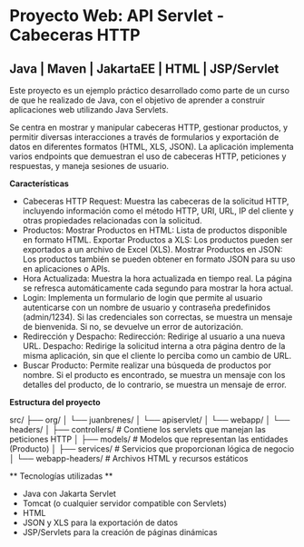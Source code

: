 # Proyecto Web: API Servlet - Cabeceras HTTP
## Java | Maven | JakartaEE | HTML | JSP/Servlet

<p>Este proyecto es un ejemplo práctico desarrollado como parte de un curso de que he realizado de Java, con el objetivo de aprender a construir aplicaciones web utilizando Java Servlets.</p>
<p>Se centra en mostrar y manipular cabeceras HTTP, gestionar productos, y permitir diversas interacciones a través de formularios y exportación de datos en diferentes formatos (HTML, XLS, JSON). La aplicación implementa varios endpoints que demuestran el uso de cabeceras HTTP, peticiones y respuestas, y maneja sesiones de usuario.</p>

**Características**

- Cabeceras HTTP Request:
Muestra las cabeceras de la solicitud HTTP, incluyendo información como el método HTTP, URI, URL, IP del cliente y otras propiedades relacionadas con la solicitud.
- Productos:
Mostrar Productos en HTML: Lista de productos disponible en formato HTML.
Exportar Productos a XLS: Los productos pueden ser exportados a un archivo de Excel (XLS).
Mostrar Productos en JSON: Los productos también se pueden obtener en formato JSON para su uso en aplicaciones o APIs.
- Hora Actualizada:
Muestra la hora actualizada en tiempo real. La página se refresca automáticamente cada segundo para mostrar la hora actual.
- Login:
Implementa un formulario de login que permite al usuario autenticarse con un nombre de usuario y contraseña predefinidos (admin/1234). Si las credenciales son correctas, se muestra un mensaje de bienvenida. Si no, se devuelve un error de autorización.
- Redirección y Despacho:
Redirección: Redirige al usuario a una nueva URL.
Despacho: Redirige la solicitud interna a otra página dentro de la misma aplicación, sin que el cliente lo perciba como un cambio de URL.
- Buscar Producto:
Permite realizar una búsqueda de productos por nombre. Si el producto es encontrado, se muestra un mensaje con los detalles del producto, de lo contrario, se muestra un mensaje de error.

**Estructura del proyecto**

src/
 ├── org/
 │    └── juanbrenes/
 │         └── apiservlet/
 │             └── webapp/
 │                 └── headers/
 │                     ├── controllers/      # Contiene los servlets que manejan las peticiones HTTP
 │                     ├── models/            # Modelos que representan las entidades (Producto)
 │                     ├── services/          # Servicios que proporcionan lógica de negocio
 │                     └── webapp-headers/    # Archivos HTML y recursos estáticos

 ** Tecnologías utilizadas **

- Java con Jakarta Servlet
- Tomcat (o cualquier servidor compatible con Servlets)
- HTML
- JSON y XLS para la exportación de datos
- JSP/Servlets para la creación de páginas dinámicas
